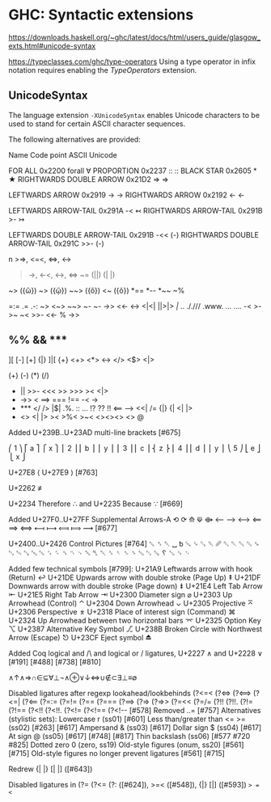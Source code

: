 # GHC: Syntactic extensions

https://downloads.haskell.org/~ghc/latest/docs/html/users_guide/glasgow_exts.html#unicode-syntax


https://typeclasses.com/ghc/type-operators
Using a type operator in infix notation requires enabling the *TypeOperators* extension.


## UnicodeSyntax

The language extension `-XUnicodeSyntax` enables Unicode characters to be used to stand for certain ASCII character sequences.

The following alternatives are provided:

Name                      Code point  ASCII  Unicode

FOR ALL                       0x2200  forall   ∀
PROPORTION                    0x2237  ::       ::
BLACK STAR                    0x2605  *        ★
RIGHTWARDS DOUBLE ARROW       0x21D2  =>       ⇒

LEFTWARDS ARROW               0x2919  ->       →
RIGHTWARDS ARROW              0x2192  <-       ←

LEFTWARDS ARROW-TAIL          0x291A  -<       ↢
RIGHTWARDS ARROW-TAIL         0x291B  >-       ↣

LEFTWARDS DOUBLE ARROW-TAIL   0x291B  -<<      (-)
RIGHTWARDS DOUBLE ARROW-TAIL  0x291C  >>-      (-)

n >=>, <=<, <=>, <->
>->, <-<, <->, <=>
~=
(||)  (| |)

~> ({ὣ}) ~> ({ᾤ}) ~~> ({ὅ}) <~ ({õ}) *== *-- *~~ ~%

=:=
.=
.-:
~>
<~>
~~>
~-
~-
->>
<<-
<->
<|<|
||>|>
_|_
..
././//
.www.
... ....
-< >- >~ ~< >>- <<- % ->>
## %% && ***
][
[-]
[+]
{|}
]|[
{+}
<+>
<*>
<->
</>
<$>
<|>

(+)
(-)
(*)
(/)










* || >>- <<< >> >>> >< <|>
* ->> < ==> === !== -< ->
* *** </ />  |$| .%. :: ... !? ?? !! <==  --> <<| /= {|} {| <| |> 
* <> <| |> >< >%< >~< <><><> <>  @

Added U+239B..U+23AD multi-line brackets [#675]


⎛ 1 ⎞ ⎡ a ⎤ ⎧ x ⎫
⎜ 2 ⎟ ⎢ b ⎥ ⎪ y ⎪
⎜ 3 ⎟ ⎢ c ⎥ ⎨ z ⎬
⎜ 4 ⎟ ⎢ d ⎥ ⎪ y ⎪
⎝ 5 ⎠ ⎣ e ⎦ ⎩ x ⎭

U+27E8 ⟨ U+27E9 ⟩ [#763]

U+2262 ≢

U+2234 Therefore ∴ and U+2235 Because ∵ [#669]

Added U+27F0..U+27FF Supplemental Arrows-A 
⟲ ⟳
⟰ ⟱ 
⟴ 
⟵ ⟶
⟷ 
⟸ ⟹ ⟺ ⟻ ⟼ 
⟽ ⟾ 
⟿ 
[#677]

U+2400..U+2426 Control Pictures [#764]
␆
␈
␇
␣
␢ ␘ ␍
␐
␡
␥ ␔ ␑ ␓ ␒ ␙ ␃ ␄ ␗ ␅ ␛ ␜ ␌ ␝ ␉ ␊ ␕ ␤ ␀ ␞ ␏ ␎ ␠ ␁ ␂ 
␚ ␦ ␖ ␟ ␋

Added few technical symbols [#799]:
U+21A9 Leftwards arrow with hook (Return) ↩
U+21DE Upwards arrow with double stroke (Page Up) ⇞
U+21DF Downwards arrow with double stroke (Page down) ⇟
U+21E4 Left Tab Arrow ⇤
U+21E5 Right Tab Arrow ⇥
U+2300 Diameter sign ⌀
U+2303 Up Arrowhead (Control) ⌃
U+2304 Down Arrowhead ⌄
U+2305 Projective ⌅
U+2306 Perspective ⌆
U+2318 Place of interest sign (Command) ⌘
U+2324 Up Arrowhead between two horizontal bars ⌤
U+2325 Option Key ⌥
U+2387 Alternative Key Symbol ⎇
U+238B Broken Circle with Northwest Arrow (Escape) ⎋
U+23CF Eject symbol ⏏

Added Coq logical and /\ and logical or \/ ligatures, 
U+2227 ∧ and U+2228 ∨ [#191] [#488] [#738] [#810]

∧↑∧⇒∩∈⊆∀⊥¬∧⊕∨↓⇔∪∉⊂∃⊥≡∅

Disabled ligatures after regexp lookahead/lookbehinds (?<=< (?<=> (?<==> (?<=| (?<== (?=:= (?=!= (?== (?=== (?==> (?=> (?=>> (?=<< (?=/= (?!! (?!!. (?!= (?!== (?<!! (?<!!. (?<!= (?<!== (?<!-- [#578]
Removed ..= [#757]
Alternatives (stylistic sets):
Lowercase r (ss01) [#601]
Less than/greater than <= >= (ss02) [#263] [#617]
Ampersand & (ss03) [#617]
Dollar sign $ (ss04) [#617]
At sign @ (ss05) [#617] [#748] [#817]
Thin backslash (ss06) [#577 #720 #825]
Dotted zero 0 (zero, ss19)
Old-style figures (onum, ss20) [#561] [#715]
Old-style figures no longer prevent ligatures [#561] [#715]

Redrew {| |} [| |] ([#643])

Disabled ligatures in (?= 
(?<= (?: ([#624]), >=< ([#548]), {|} [|] ([#593])
`> = <`
